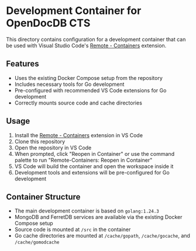 # Development Container for OpenDocDB CTS

This directory contains configuration for a development container that can be used with Visual Studio Code's [Remote - Containers](https://code.visualstudio.com/docs/remote/containers) extension.

## Features

- Uses the existing Docker Compose setup from the repository
- Includes necessary tools for Go development
- Pre-configured with recommended VS Code extensions for Go development
- Correctly mounts source code and cache directories

## Usage

1. Install the [Remote - Containers](https://marketplace.visualstudio.com/items?itemName=ms-vscode-remote.remote-containers) extension in VS Code
2. Clone this repository
3. Open the repository in VS Code
4. When prompted, click "Reopen in Container" or use the command palette to run "Remote-Containers: Reopen in Container"
5. VS Code will build the container and open the workspace inside it
6. Development tools and extensions will be pre-configured for Go development

## Container Structure

- The main development container is based on `golang:1.24.3`
- MongoDB and FerretDB services are available via the existing Docker Compose setup
- Source code is mounted at `/src` in the container
- Go cache directories are mounted at `/cache/gopath`, `/cache/gocache`, and `/cache/gomodcache`